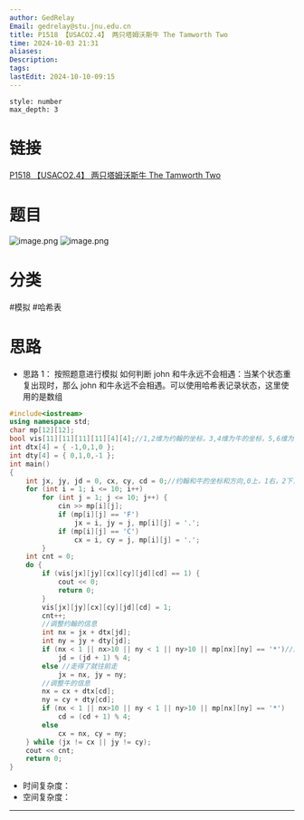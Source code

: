 ```yaml
---
author: GedRelay
Email: gedrelay@stu.jnu.edu.cn
title: P1518 【USACO2.4】 两只塔姆沃斯牛 The Tamworth Two
time: 2024-10-03 21:31
aliases: 
Description: 
tags: 
lastEdit: 2024-10-10-09:15
---
```


```toc
style: number
max_depth: 3
```

# 链接
[P1518 【USACO2.4】 两只塔姆沃斯牛 The Tamworth Two](https://www.luogu.com.cn/problem/P1518) 

# 题目
![image.png](https://ged-pic-bed.oss-cn-guangzhou.aliyuncs.com/img/202410032132188.png)
![image.png](https://ged-pic-bed.oss-cn-guangzhou.aliyuncs.com/img/202410032132185.png)


# 分类
#模拟 #哈希表 

# 思路
- 思路 1：
按照题意进行模拟
如何判断 john 和牛永远不会相遇：当某个状态重复出现时，那么 john 和牛永远不会相遇。可以使用哈希表记录状态，这里使用的是数组


```cpp
#include<iostream>
using namespace std;
char mp[12][12];
bool vis[11][11][11][11][4][4];//1,2维为约翰的坐标，3,4维为牛的坐标，5,6维为约翰和牛的方向
int dtx[4] = { -1,0,1,0 };
int dty[4] = { 0,1,0,-1 };
int main() 
{
	int jx, jy, jd = 0, cx, cy, cd = 0;//约翰和牛的坐标和方向,0上，1右，2下，3左
	for (int i = 1; i <= 10; i++)
		for (int j = 1; j <= 10; j++) {
			cin >> mp[i][j];
			if (mp[i][j] == 'F')
				jx = i, jy = j, mp[i][j] = '.';
			if (mp[i][j] == 'C')
				cx = i, cy = j, mp[i][j] = '.';
		}
	int cnt = 0;
	do {
		if (vis[jx][jy][cx][cy][jd][cd] == 1) {
			cout << 0;
			return 0;
		}
		vis[jx][jy][cx][cy][jd][cd] = 1;
		cnt++;
		//调整约翰的信息
		int nx = jx + dtx[jd];
		int ny = jy + dty[jd];
		if (nx < 1 || nx>10 || ny < 1 || ny>10 || mp[nx][ny] == '*')//走不了换方向
			jd = (jd + 1) % 4;
		else //走得了就往前走
			jx = nx, jy = ny;
		//调整牛的信息
		nx = cx + dtx[cd];
		ny = cy + dty[cd];
		if (nx < 1 || nx>10 || ny < 1 || ny>10 || mp[nx][ny] == '*')
			cd = (cd + 1) % 4;
		else
			cx = nx, cy = ny;
	} while (jx != cx || jy != cy);
	cout << cnt;
	return 0;
}
```


- 时间复杂度：
- 空间复杂度：


---

